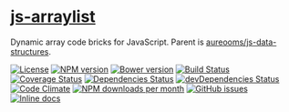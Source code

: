 [js-arraylist](http://make-github-pseudonymous-again.github.io/js-arraylist)
==

Dynamic array code bricks for JavaScript. Parent is
[aureooms/js-data-structures](https://github.com/aureooms/js-data-structures).

[![License](https://img.shields.io/github/license/aureooms/js-arraylist.svg?style=flat)](https://raw.githubusercontent.com/aureooms/js-arraylist/master/LICENSE)
[![NPM version](https://img.shields.io/npm/v/@aureooms/js-arraylist.svg?style=flat)](https://www.npmjs.org/package/@aureooms/js-arraylist)
[![Bower version](https://img.shields.io/bower/v/@aureooms/js-arraylist.svg?style=flat)](http://bower.io/search/?q=@aureooms/js-arraylist)
[![Build Status](https://img.shields.io/travis/aureooms/js-arraylist.svg?style=flat)](https://travis-ci.org/aureooms/js-arraylist)
[![Coverage Status](https://img.shields.io/coveralls/aureooms/js-arraylist.svg?style=flat)](https://coveralls.io/r/aureooms/js-arraylist)
[![Dependencies Status](https://img.shields.io/david/aureooms/js-arraylist.svg?style=flat)](https://david-dm.org/aureooms/js-arraylist#info=dependencies)
[![devDependencies Status](https://img.shields.io/david/dev/aureooms/js-arraylist.svg?style=flat)](https://david-dm.org/aureooms/js-arraylist#info=devDependencies)
[![Code Climate](https://img.shields.io/codeclimate/github/aureooms/js-arraylist.svg?style=flat)](https://codeclimate.com/github/aureooms/js-arraylist)
[![NPM downloads per month](https://img.shields.io/npm/dm/@aureooms/js-arraylist.svg?style=flat)](https://www.npmjs.org/package/@aureooms/js-arraylist)
[![GitHub issues](https://img.shields.io/github/issues/aureooms/js-arraylist.svg?style=flat)](https://github.com/aureooms/js-arraylist/issues)
[![Inline docs](http://inch-ci.org/github/aureooms/js-arraylist.svg?branch=master&style=shields)](http://inch-ci.org/github/aureooms/js-arraylist)
